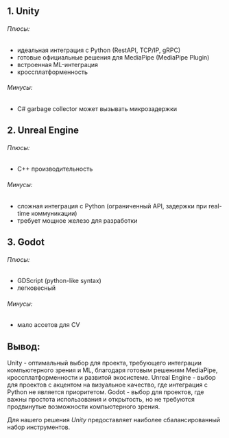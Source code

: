 ## 1. Unity
###### Плюсы:
- идеальная интеграция с Python (RestAPI, TCP/IP, gRPC)
- готовые официальные решения для MediaPipe (MediaPipe Plugin)
- встроенная ML-интеграция
- кроссплатформенность 
###### Минусы:
- C# garbage collector может вызывать микрозадержки

## 2. Unreal Engine
###### Плюсы:
- C++ производительность
###### Минусы:
- сложная интеграция с Python (ограниченный API, задержки при real-time коммуникации)
- требует мощное железо для разработки


## 3. Godot
###### Плюсы:
- GDScript (python-like syntax)
- легковесный
###### Минусы:
- мало ассетов для CV

## Вывод:
Unity - оптимальный выбор для проекта, требующего интеграции компьютерного зрения и ML, благодаря готовым решениям MediaPipe, кроссплатформенности и развитой экосистеме.
Unreal Engine - выбор для проектов с акцентом на визуальное качество, где интеграция с Python не является приоритетом.
Godot - выбор для проектов, где важны простота использования и открытость, но не требуются продвинутые возможности компьютерного зрения.

Для нашего решения _Unity_ предоставляет наиболее сбалансированный набор инструментов.
